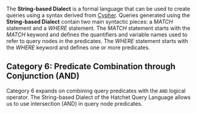The **String-based Dialect** is a formal language that can be used to create queries using a syntax derived from [Cypher](https://dl.acm.org/doi/10.1145/3183713.3190657). Queries generated using the **String-based Dialect** contain two main syntactic pieces: a *MATCH* statement and a *WHERE* statement. The *MATCH* statement starts with the *MATCH* keyword and defines the quantifiers and variable names used to refer to query nodes in the predicates. The *WHERE* statement starts with the *WHERE* keyword and defines one or more predicates. 

## Category 6: Predicate Combination through Conjunction (AND)

Category 6 expands on combining query predicates with the `AND` logical operator. The String-based Dialect of the Hatchet Query Language allows us to use intersection (AND) in query node predicates.
